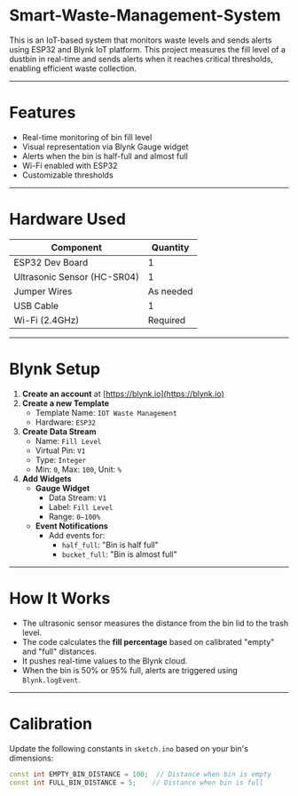 # Smart-Waste-Management-System

This is an IoT-based system that monitors waste levels and sends alerts using ESP32 and Blynk IoT platform.
This project measures the fill level of a dustbin in real-time and sends alerts when it reaches critical thresholds, enabling efficient waste collection.

---

# Features

- Real-time monitoring of bin fill level
- Visual representation via Blynk Gauge widget
- Alerts when the bin is half-full and almost full
- Wi-Fi enabled with ESP32
- Customizable thresholds

---

# Hardware Used

| Component            | Quantity |
|----------------------|----------|
| ESP32 Dev Board      | 1        |
| Ultrasonic Sensor (HC-SR04) | 1        |
| Jumper Wires         | As needed |
| USB Cable            | 1        |
| Wi-Fi (2.4GHz)       | Required |

---

# Blynk Setup

1. **Create an account** at [https://blynk.io](https://blynk.io)
2. **Create a new Template**
   - Template Name: `IOT Waste Management`
   - Hardware: `ESP32`
3. **Create Data Stream**
   - Name: `Fill Level`
   - Virtual Pin: `V1`
   - Type: `Integer`
   - Min: `0`, Max: `100`, Unit: `%`
4. **Add Widgets**
   - **Gauge Widget**
     - Data Stream: `V1`
     - Label: `Fill Level`
     - Range: `0–100%`
   - **Event Notifications**
     - Add events for:
       - `half_full`: "Bin is half full"
       - `bucket_full`: "Bin is almost full"

---

# How It Works

- The ultrasonic sensor measures the distance from the bin lid to the trash level.
- The code calculates the **fill percentage** based on calibrated "empty" and "full" distances.
- It pushes real-time values to the Blynk cloud.
- When the bin is 50% or 95% full, alerts are triggered using `Blynk.logEvent`.

---

# Calibration

Update the following constants in `sketch.ino` based on your bin's dimensions:

```cpp
const int EMPTY_BIN_DISTANCE = 100;  // Distance when bin is empty
const int FULL_BIN_DISTANCE = 5;    // Distance when bin is full

